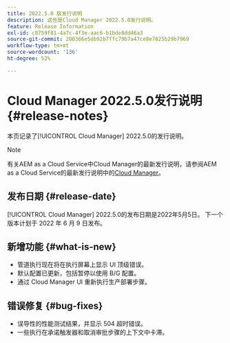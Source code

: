 ```yaml
---
title: 2022.5.0 版发行说明
description: 这些是Cloud Manager 2022.5.0发行说明。
feature: Release Information
exl-id: c8759f81-4a7c-4f3e-aac6-b1bde8dd46a3
source-git-commit: 200366e5db92b7ffc79b7a47ce8e7825b29b7969
workflow-type: tm+mt
source-wordcount: '136'
ht-degree: 52%

---
```


# Cloud Manager 2022.5.0发行说明 {#release-notes}

本页记录了[!UICONTROL Cloud Manager] 2022.5.0的发行说明。

>[!NOTE]
>
>有关AEM as a Cloud Service中Cloud Manager的最新发行说明，请参阅AEM as a Cloud Service的最新发行说明中的[Cloud Manager](https://experienceleague.adobe.com/docs/experience-manager-cloud-service/content/implementing/using-cloud-manager/release-notes-cloud-manager/release-notes-cm-current.html)。

## 发布日期 {#release-date}

[!UICONTROL Cloud Manager] 2022.5.0的发布日期是2022年5月5日。 下一个版本计划于 2022 年 6 月 9 日发布。

## 新增功能 {#what-is-new}

* 管道执行现在将在执行屏幕上显示 UI 顶级错误。
* 默认配置已更新，包括暂停以使用 B/G 配置。
* 通过 Cloud Manager UI 重新执行生产部署步骤。

## 错误修复 {#bug-fixes}

* 误导性的性能测试结果，并显示 504 超时错误。
* 一些执行在承诺触发器和取消审批步骤的上下文中卡滞。
